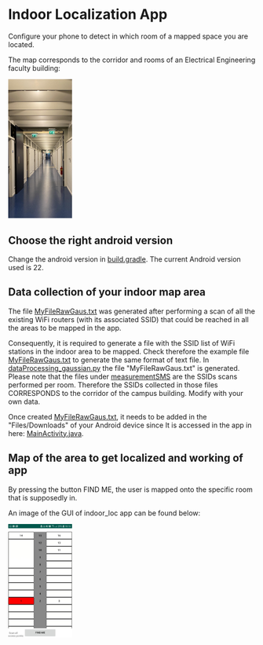 # Indoor Localization App

Configure your phone to detect in which room of a mapped space you are located. 

The map corresponds to the corridor and rooms of an Electrical Engineering faculty building:

<img src="https://github.com/teresama/indoor_loc/blob/master/images/image.jpg?raw=true" width="130">

## Choose the right android version

Change the android version in [build.gradle](bayes_localization/MyApplication2/app/build.gradle). The current Android version used is 22.

## Data collection of your indoor map area

The file [MyFileRawGaus.txt](map_file/MyFileRawGaus.txt) was generated after performing a scan of all the existing WiFi routers (with its associated SSID) that could be reached in all the areas to be mapped in the app.

Consequently, it is required to generate a file with the SSID list of WiFi stations in the indoor area to be mapped.
Check therefore the example file [MyFileRawGaus.txt](map_file/MyFileRawGaus.txt) to generate the same format of text file.
In [dataProcessing_gaussian.py](python_processing/data_processing/dataProcessing_gaussian.py) the file "MyFileRawGaus.txt" is generated. Please note that the files under [measurementSMS](python_processing/measurementSMS) are the SSIDs scans performed per room. Therefore the SSIDs collected in those files CORRESPONDS to the corridor of the campus building. Modify with your own data.

Once created [MyFileRawGaus.txt](map_file/MyFileRawGaus.txt), it needs to be added in the "Files/Downloads" of your Android device since It is accessed in the app in here: [MainActivity.java](https://github.com/teresama/indoor_loc/blob/02684334bf182e2f329218ac7206efee3449f748/bayes_localization/MyApplication2/app/src/main/java/com/example/myapplication2/MainActivity.java#L110).

## Map of the area to get localized and working of app

By pressing the button FIND ME, the user is mapped onto the specific room that is supposedly in.

An image of the GUI of indoor_loc app can be found below:

<img src="https://github.com/teresama/indoor_loc/blob/master/images/App2_Bayesian.jpeg?raw=true" width="130">
